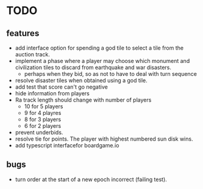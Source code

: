 # TODO

## features

- add interface option for spending a god tile to select a tile from the auction track.
- implement a phase where a player may choose which monument and civilization tiles to discard from earthquake and war disasters.
  - perhaps when they bid, so as not to have to deal with turn sequence
- resolve disaster tiles when obtained using a god tile.
- add test that score can't go negative
- hide information from players
- Ra track length should change with number of players 
  - 10 for 5 players
  - 9 for 4 playres
  - 8 for 3 players
  - 6 for 2 players
- prevent underbids.
- resolve tie for points. The player with highest numbered sun disk wins.
- add typescript interfacefor boardgame.io

## bugs

- turn order at the start of a new epoch incorrect (failing test).